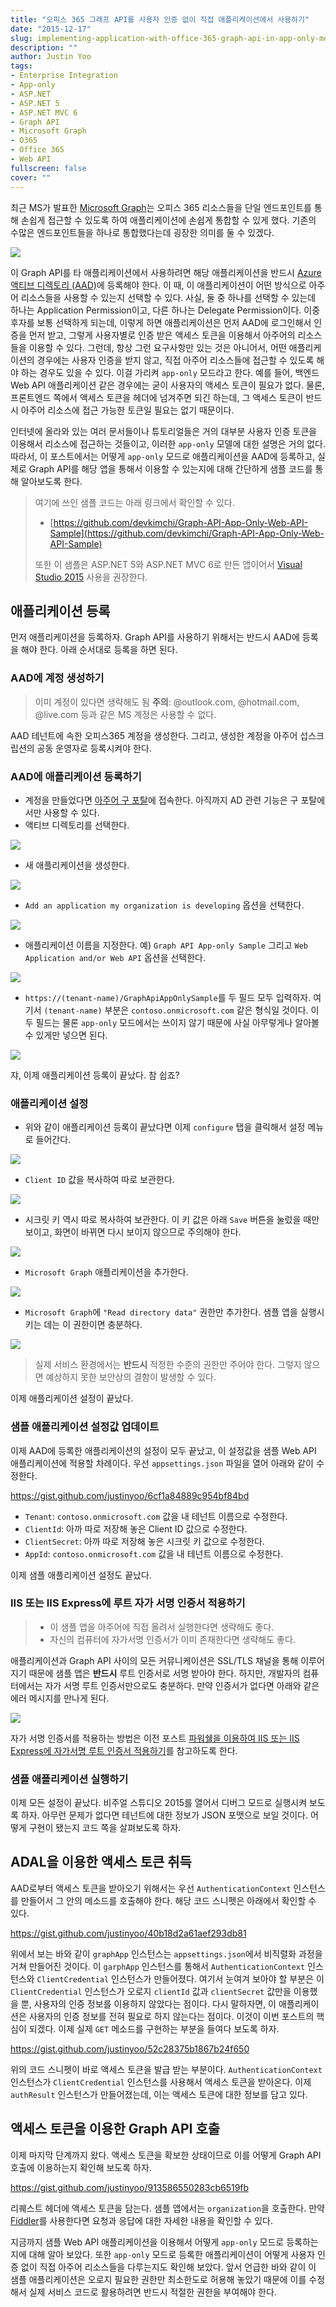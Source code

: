 ```yaml
---
title: "오피스 365 그래프 API를 사용자 인증 없이 직접 애플리케이션에서 사용하기"
date: "2015-12-17"
slug: implementing-application-with-office-365-graph-api-in-app-only-mode
description: ""
author: Justin Yoo
tags:
- Enterprise Integration
- App-only
- ASP.NET
- ASP.NET 5
- ASP.NET MVC 6
- Graph API
- Microsoft Graph
- O365
- Office 365
- Web API
fullscreen: false
cover: ""
---
```


최근 MS가 발표한 [Microsoft Graph](https://graph.microsoft.com)는 오피스 365 리소스들을 단일 엔드포인트를 통해 손쉽게 접근할 수 있도록 하여 애플리케이션에 손쉽게 통합할 수 있게 했다. 기존의 수많은 엔드포인트들을 하나로 통합했다는데 굉장한 의미를 둘 수 있겠다.

![](https://sa0blogs.blob.core.windows.net/aliencube/2015/12/graph-api-app-only-sample-00.png)

이 Graph API를 타 애플리케이션에서 사용하려면 해당 애플리케이션을 반드시 [Azure 액티브 디렉토리 (AAD)](https://azure.microsoft.com/en-us/services/active-directory)에 등록해야 한다. 이 때, 이 애플리케이션이 어떤 방식으로 아주어 리소스들을 사용할 수 있는지 선택할 수 있다. 사실, 둘 중 하나를 선택할 수 있는데 하나는 Application Permission이고, 다른 하나는 Delegate Permission이다. 이중 후자를 보통 선택하게 되는데, 이렇게 하면 애플리케이션은 먼저 AAD에 로그인해서 인증을 먼저 받고, 그렇게 사용자별로 인증 받은 액세스 토큰을 이용해서 아주어의 리소스들을 이용할 수 있다. 그런데, 항상 그런 요구사항만 있는 것은 아니어서, 어떤 애플리케이션의 경우에는 사용자 인증을 받지 않고, 직접 아주어 리소스들에 접근할 수 있도록 해야 하는 경우도 있을 수 있다. 이걸 가리켜 `app-only` 모드라고 한다. 예를 들어, 백엔드 Web API 애플리케이션 같은 경우에는 굳이 사용자의 액세스 토큰이 필요가 없다. 물론, 프론트엔드 쪽에서 액세스 토큰을 헤더에 넘겨주면 되긴 하는데, 그 액세스 토큰이 반드시 아주어 리소스에 접근 가능한 토큰일 필요는 없기 때문이다.

인터넷에 올라와 있는 여러 문서들이나 튜토리얼들은 거의 대부분 사용자 인증 토큰을 이용해서 리소스에 접근하는 것들이고, 이러한 `app-only` 모델에 대한 설명은 거의 없다. 따라서, 이 포스트에서는 어떻게 `app-only` 모드로 애플리케이션을 AAD에 등록하고, 실제로 Graph API를 해당 앱을 통해서 이용할 수 있는지에 대해 간단하게 샘플 코드를 통해 알아보도록 한다.

> 여기에 쓰인 샘플 코드는 아래 링크에서 확인할 수 있다.
> 
> - [https://github.com/devkimchi/Graph-API-App-Only-Web-API-Sample](https://github.com/devkimchi/Graph-API-App-Only-Web-API-Sample)
> 
> 또한 이 샘플은 ASP.NET 5와 ASP.NET MVC 6로 만든 앱이어서 [Visual Studio 2015](https://www.visualstudio.com) 사용을 권장한다.

## 애플리케이션 등록

먼저 애플리케이션을 등록하자. Graph API를 사용하기 위해서는 반드시 AAD에 등록을 해야 한다. 아래 순서대로 등록을 하면 된다.

### AAD에 계정 생성하기

> 이미 계정이 있다면 생략해도 됨 **주의**: @outlook.com, @hotmail.com, @live.com 등과 같은 MS 계정은 사용할 수 없다.

AAD 테넌트에 속한 오피스365 계정을 생성한다. 그리고, 생성한 계정을 아주어 섭스크립션의 공동 운영자로 등록시켜야 한다.

### AAD에 애플리케이션 등록하기

- 계정을 만들었다면 [아주어 구 포탈](https://manage.windowsazure.com)에 접속한다. 아직까지 AD 관련 기능은 구 포탈에서만 사용할 수 있다.
- 액티브 디렉토리를 선택한다.

![](https://sa0blogs.blob.core.windows.net/aliencube/2015/12/graph-api-app-only-sample-01.png)

- 새 애플리케이션을 생성한다.

![](https://sa0blogs.blob.core.windows.net/aliencube/2015/12/graph-api-app-only-sample-02.png)

- `Add an application my organization is developing` 옵션을 선택한다.

![](https://sa0blogs.blob.core.windows.net/aliencube/2015/12/graph-api-app-only-sample-03.png)

- 애플리케이션 이름을 지정한다. 예) `Graph API App-only Sample` 그리고 `Web Application and/or Web API` 옵션을 선택한다.

![](https://sa0blogs.blob.core.windows.net/aliencube/2015/12/graph-api-app-only-sample-04.png)

- `https://(tenant-name)/GraphApiAppOnlySample`를 두 필드 모두 입력하자. 여기서 `(tenant-name)` 부분은 `contoso.onmicrosoft.com` 같은 형식일 것이다. 이 두 필드는 물론 `app-only` 모드에서는 쓰이지 않기 때문에 사실 아무렇게나 알아볼 수 있게만 넣으면 된다.

![](https://sa0blogs.blob.core.windows.net/aliencube/2015/12/graph-api-app-only-sample-05.png)

쟈, 이제 애플리케이션 등록이 끝났다. 참 쉽죠?

### 애플리케이션 설정

- 위와 같이 애플리케이션 등록이 끝났다면 이제 `configure` 탭을 클릭해서 설정 메뉴로 들어간다.

![](https://sa0blogs.blob.core.windows.net/aliencube/2015/12/graph-api-app-only-sample-06.png)

- `Client ID` 값을 복사하여 따로 보관한다.

![](https://sa0blogs.blob.core.windows.net/aliencube/2015/12/graph-api-app-only-sample-07.png)

- 시크릿 키 역시 따로 복사하여 보관한다. 이 키 값은 아래 `Save` 버튼을 눌렀을 때만 보이고, 화면이 바뀌면 다시 보이지 않으므로 주의해야 한다.

![](https://sa0blogs.blob.core.windows.net/aliencube/2015/12/graph-api-app-only-sample-08.png)

- `Microsoft Graph` 애플리케이션을 추가한다.

![](https://sa0blogs.blob.core.windows.net/aliencube/2015/12/graph-api-app-only-sample-10.png)

- `Microsoft Graph`에 `"Read directory data"` 권한만 추가한다. 샘플 앱을 실행시키는 데는 이 권한이면 충분하다.

![](https://sa0blogs.blob.core.windows.net/aliencube/2015/12/graph-api-app-only-sample-11.png)

> 실제 서비스 환경에서는 **반드시** 적정한 수준의 권한만 주어야 한다. 그렇지 않으면 예상하지 못한 보안상의 결함이 발생할 수 있다.

이제 애플리케이션 설정이 끝났다.

### 샘플 애플리케이션 설정값 업데이트

이제 AAD에 등록한 애플리케이션의 설정이 모두 끝났고, 이 설정값을 샘플 Web API 애플리케이션에 적용할 차례이다. 우선 `appsettings.json` 파일을 열어 아래와 같이 수정한다.

https://gist.github.com/justinyoo/6cf1a84889c954bf84bd

- `Tenant`: `contoso.onmicrosoft.com` 값을 내 테넌트 이름으로 수정한다.
- `ClientId`: 아까 따로 저장해 놓은 Client ID 값으로 수정한다.
- `ClientSecret`: 아까 따로 저장해 놓은 시크릿 키 값으로 수정한다.
- `AppId`: `contoso.onmicrosoft.com` 값을 내 테넌트 이름으로 수정한다.

이제 샘플 애플리케이션 설정도 끝났다.

### IIS 또는 IIS Express에 루트 자가 서명 인증서 적용하기

> - 이 샘플 앱을 아주어에 직접 올려서 실행한다면 생략해도 좋다.
> - 자신의 컴퓨터에 자가서명 인증서가 이미 존재한다면 생략해도 좋다.

애플리케이션과 Graph API 사이의 모든 커뮤니케이션은 SSL/TLS 채널을 통해 이루어지기 때문에 샘플 앱은 **반드시** 루트 인증서로 서명 받아야 한다. 하지만, 개발자의 컴퓨터에서는 자가 서명 루트 인증서만으로도 충분하다. 만약 인증서가 없다면 아래와 같은 에러 메시지를 만나게 된다.

![](https://sa0blogs.blob.core.windows.net/aliencube/2015/12/graph-api-app-only-sample-12.png)

자가 서명 인증서를 적용하는 방법은 이전 포스트 [파워쉘을 이용하여 IIS 또는 IIS Express에 자가서명 루트 인증서 적용하기](http://blog.aliencube.org/ko/2015/12/11/applying-self-signed-certificate-for-iis-or-iis-express-with-powershell)를 참고하도록 한다.

### 샘플 애플리케이션 실행하기

이제 모든 설정이 끝났다. 비주얼 스튜디오 2015를 열어서 디버그 모드로 실행시켜 보도록 하자. 아무런 문제가 없다면 테넌트에 대한 정보가 JSON 포맷으로 보일 것이다. 어떻게 구현이 됐는지 코드 쪽을 살펴보도록 하자.

## ADAL을 이용한 액세스 토큰 취득

AAD로부터 액세스 토큰을 받아오기 위해서는 우선 `AuthenticationContext` 인스턴스를 만들어서 그 안의 메소드를 호출해야 한다. 해당 코드 스니펫은 아래에서 확인할 수 있다.

https://gist.github.com/justinyoo/40b18d2a61aef293db81

위에서 보는 바와 같이 `graphApp` 인스턴스는 `appsettings.json`에서 비직렬화 과정을 거쳐 만들어진 것이다. 이 `garphApp` 인스턴스를 통해서 `AuthenticationContext` 인스턴스와 `ClientCredential` 인스턴스가 만들어졌다. 여기서 눈여겨 보아야 할 부분은 이 `ClientCredential` 인스턴스가 오로지 `clientId` 값과 `clientSecret` 값만을 이용했을 뿐, 사용자의 인증 정보를 이용하지 않았다는 점이다. 다시 말하자면, 이 애플리케이션은 사용자의 인증 정보를 전혀 필요로 하지 않는다는 점이다. 이것이 이번 포스트의 핵심이 되겠다. 이제 실제 `GET` 메소드를 구현하는 부분을 들여다 보도록 하자.

https://gist.github.com/justinyoo/52c28375b1867b24f650

위의 코드 스니펫이 바로 액세스 토큰을 발급 받는 부분이다. `AuthenticationContext` 인스턴스가 `ClientCredential` 인스턴스를 사용해서 액세스 토큰을 받아온다. 이제 `authResult` 인스턴스가 만들어졌는데, 이는 액세스 토큰에 대한 정보를 담고 있다.

## 액세스 토큰을 이용한 Graph API 호출

이제 마지막 단계까지 왔다. 액세스 토큰을 확보한 상태이므로 이를 어떻게 Graph API 호출에 이용하는지 확인해 보도록 하자.

https://gist.github.com/justinyoo/913586550283cb6519fb

리퀘스트 헤더에 액세스 토큰을 담는다. 샘플 앱에서는 `organization`을 호출한다. 만약 [Fiddler](http://www.telerik.com/fiddler)를 사용한다면 요청과 응답에 대한 자세한 내용을 확인할 수 있다.

지금까지 샘플 Web API 애플리케이션을 이용해서 어떻게 `app-only` 모드로 등록하는지에 대해 알아 보았다. 또한 `app-only` 모드로 등록한 애플리케이션이 어떻게 사용자 인증 없이 직접 아주어 리소스들을 다루는지도 확인해 보았다. 앞서 언급한 바와 같이 이 샘플 애플리케이션은 오로지 필요한 권한만 최소한도로 허용해 놓았기 때문에 이를 수정해서 실제 서비스 코드로 활용하려면 반드시 적절한 권한을 부여해야 한다.
